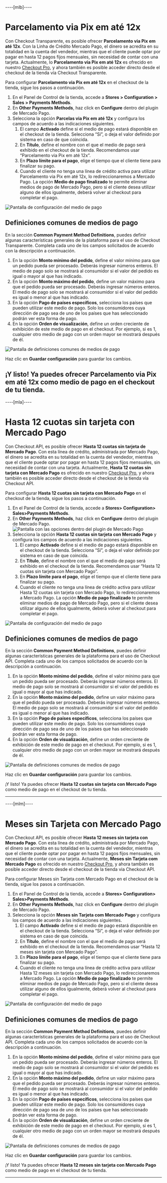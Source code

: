 ----[mlb]----
# Parcelamento via Pix em até 12x
Con Checkout Transparente, es posible ofrecer **Parcelamento via Pix em até 12x**. Con la Linha de Crédito Mercado Pago, el dinero se acredita en su totalidad en la cuenta del vendedor, mientras que el cliente puede optar por pagar en hasta 12 pagos fijos mensuales, sin necesidad de contar con una tarjeta.
Actualmente, lo **Parcelamento via Pix em até 12x** es ofrecido en nuestro [Checkout Pro](/developers/es/docs/checkout-pro/landing), y ahora también es posible acceder directo desde el checkout de la tienda vía Checkout Transparente.

Para configurar **Parcelamento via Pix em até 12x** en el checkout de la tienda, sigue los pasos a continuación.
1. En el Panel de Control de la tienda, accede a **Stores > Configuration > Sales > Payments Methods**.
2. En **Other Payments Methods**, haz click en **Configure** dentro del plugin de Mercado Pago.
3. Selecciona la opción **Parcelas via Pix em até 12x** y configura los campos de acuerdo a las indicaciones siguientes.
   1. El campo **Activado** define si el medio de pago estará disponible en el checkout de la tienda. Selecciona “Sí”, o deja el valor definido por sistema en caso de que coincida.
   2. En **Título**, define el nombre con el que el medio de pago será exhibido en el checkout de la tienda. Recomendamos usar “Parcelamento via Pix em até 12x”.
   3. En **Plazo límite para el pago**, elige el tiempo que el cliente tiene para finalizar su pago.
   4. Cuando el cliente no tenga una línea de crédito activa para utilizar Parcelamento via Pix em até 12x, lo redireccionaremos a Mercado Pago. La opción **Medio de pago finalizado** te permite eliminar medios de pago de Mercado Pago, pero si el cliente desea utilizar alguno de ellos igualmente, deberá volver al checkout para completar el pago.

![Pantalla de configuración del medio de pago](/images/adobe-commerce/cho-api-config2-mlb-pt.png)

## Definiciones comunes de medios de pago
En la sección **Common Payment Method Definitions**, puedes definir algunas características generales de la plataforma para el uso de Checkout Transparente. Completa cada uno de los campos solicitados de acuerdo con la descripción a continuación.
1. En la opción **Monto mínimo del pedido**, define el valor mínimo para que un pedido pueda ser procesado. Deberás ingresar números enteros. El medio de pago solo se mostrará al consumidor si el valor del pedido es igual o mayor al que has indicado.
2. En la opción **Monto máximo del pedido**, define un valor máximo para que el pedido pueda ser procesado. Deberás ingresar números enteros. El medio de pago solo se mostrará al consumidor si el valor del pedido es igual o menor al que has indicado.
3. En la opción **Pago de países específicos**, selecciona los países que pueden utilizar este medio de pago. Solo los consumidores cuya dirección de pago sea de uno de los países que has seleccionado podrán ver esta forma de pago.
4. En la opción **Orden de visualización**, define un orden creciente de exhibición de este medio de pago en el checkout. Por ejemplo, si es 1, cualquier otro medio de pago con un orden mayor se mostrará después de él.

![Pantalla de definiciones comunes de medios de pago](/images/adobe-commerce/cho-api-credits-definitions-mlb-pt.png)

Haz clic en **Guardar configuración** para guardar los cambios.

¡Y listo! Ya puedes ofrecer **Parcelamento via Pix em até 12x** como medio de pago en el checkout de tu tienda.
------------
----[mla]----
# Hasta 12 cuotas sin tarjeta con Mercado Pago
Con Checkout API, es posible ofrecer **Hasta 12 cuotas sin tarjeta de Mercado Pago**. Con esta línea de crédito, administrada por Mercado Pago, el dinero se acredita en su totalidad en la cuenta del vendedor, mientras que el cliente puede optar por pagar en hasta 12 pagos fijos mensuales, sin necesidad de contar con una tarjeta.
Actualmente, **Hasta 12 cuotas sin tarjeta con Mercado Pago** es ofrecido en nuestro [Checkout Pro](/developers/es/docs/checkout-pro/landing), y ahora también es posible acceder directo desde el checkout de la tienda via Checkout API.

Para configurar **Hasta 12 cuotas sin tarjeta con Mercado Pago** en el checkout de la tienda, sigue los pasos a continuación.
1. En el Panel de Control de la tienda, accede a **Stores> Configuration> Sales>Payments Methods**.
2. En **Other Payments Methods**, haz click en **Configure** dentro del plugin de Mercado Pago.
    ![Pantalla con las opciones dentro del plugin de Mercado Pago](/images/adobe-commerce/cho-api-credits-config-mla-es.png)
3. Selecciona la opción **Hasta 12 cuotas sin tarjeta con Mercado Pago** y configura los campos de acuerdo a las indicaciones siguientes.
    1. El campo **Activado** define si el medio de pago estará disponible en el checkout de la tienda. Selecciona “Sí”, o deja el valor definido por sistema en caso de que coincida.
    2. En **Título**, define el nombre con el que el medio de pago será exhibido en el checkout de la tienda. Recomendamos usar “Hasta 12 cuotas sin tarjeta con Mercado Pago”.
    3. En **Plazo límite para el pago**, elige el tiempo que el cliente tiene para finalizar su pago.
    4. Cuando el cliente no tenga una línea de crédito activa para utilizar Hasta 12 cuotas sin tarjeta con Mercado Pago, lo redireccionaremos a Mercado Pago. La opción **Medio de pago finalizado** te permite eliminar medios de pago de Mercado Pago, pero si el cliente desea utilizar alguno de ellos igualmente, deberá volver al checkout para completar el pago.

![Pantalla de configuración del medio de pago](/images/adobe-commerce/cho-api-credits-config2-mla-es.png)

## Definiciones comunes de medios de pago
En la sección **Common Payment Method Definitions**, puedes definir algunas características generales de la plataforma para el uso de Checkout API. Completa cada uno de los campos solicitados de acuerdo con la descripción a continuación.
1. En la opción **Monto mínimo del pedido**, define el valor mínimo para que un pedido pueda ser procesado. Deberás ingresar números enteros. El medio de pago solo se mostrará al consumidor si el valor del pedido es igual o mayor al que has indicado.
2. En la opción **Monto máximo del pedido**, define un valor máximo para que el pedido pueda ser procesado. Deberás ingresar números enteros. El medio de pago solo se mostrará al consumidor si el valor del pedido es igual o menor al que has indicado.
3. En la opción **Pago de países específicos**, selecciona los países que pueden utilizar este medio de pago. Solo los consumidores cuya dirección de pago sea de uno de los países que has seleccionado podrán ver esta forma de pago.
4. En la opción **Orden de visualización**, define un orden creciente de exhibición de este medio de pago en el checkout. Por ejemplo, si es 1, cualquier otro medio de pago con un orden mayor se mostrará después de él.

![Pantalla de definiciones comunes de medios de pago](/images/adobe-commerce/cho-api-credits-definitions-mla-es.png)

Haz clic en **Guardar configuración** para guardar los cambios.

¡Y listo! Ya puedes ofrecer **Hasta 12 cuotas sin tarjeta con Mercado Pago** como medio de pago en el checkout de tu tienda.

------------
----[mlm]----
# Meses sin Tarjeta con Mercado Pago
Con Checkout API, es posible ofrecer **Hasta 12 meses sin tarjeta con Mercado Pago**. Con esta línea de crédito, administrada por Mercado Pago, el dinero se acredita en su totalidad en la cuenta del vendedor, mientras que el cliente puede optar por pagar en hasta 12 pagos fijos mensuales, sin necesidad de contar con una tarjeta.
Actualmente, **Meses sin Tarjeta com Mercado Pago** es ofrecido en nuestro [Checkout Pro](/developers/es/docs/checkout-pro/landing), y ahora también es posible acceder directo desde el checkout de la tienda via Checkout API.

Para configurar Meses sin Tarjeta com Mercado Pago en el checkout de la tienda, sigue los pasos a continuación.
1. En el Panel de Control de la tienda, accede a **Stores> Configuration> Sales>Payments Methods**.
2. En **Other Payments Methods**, haz click en **Configure** dentro del plugin de Mercado Pago.
3. Selecciona la opción **Meses sin Tarjeta com Mercado Pago** y configura los campos de acuerdo a las indicaciones siguientes.
   1. El campo **Activado** define si el medio de pago estará disponible en el checkout de la tienda. Selecciona “Sí”, o deja el valor definido por sistema en caso de que coincida.
   2. En **Título**, define el nombre con el que el medio de pago será exhibido en el checkout de la tienda. Recomendamos usar “Hasta 12 meses sin tarjeta con Mercado Pago”.
   3. En **Plazo límite para el pago**, elige el tiempo que el cliente tiene para finalizar su pago.
   4. Cuando el cliente no tenga una línea de crédito activa para utilizar Hasta 12 meses sin tarjeta con Mercado Pago, lo redireccionaremos a Mercado Pago. La opción **Medio de pago finalizado** te permite eliminar medios de pago de Mercado Pago, pero si el cliente desea utilizar alguno de ellos igualmente, deberá volver al checkout para completar el pago.

![Pantalla de configuración del medio de pago](/images/adobe-commerce/cho-api-credits-config2-mlm-es.png)

## Definiciones comunes de medios de pago
En la sección **Common Payment Method Definitions**, puedes definir algunas características generales de la plataforma para el uso de Checkout API. Completa cada uno de los campos solicitados de acuerdo con la descripción a continuación.
1. En la opción **Monto mínimo del pedido**, define el valor mínimo para que un pedido pueda ser procesado. Deberás ingresar números enteros. El medio de pago solo se mostrará al consumidor si el valor del pedido es igual o mayor al que has indicado.
2. En la opción **Monto máximo del pedido**, define un valor máximo para que el pedido pueda ser procesado. Deberás ingresar números enteros. El medio de pago solo se mostrará al consumidor si el valor del pedido es igual o menor al que has indicado.
3. En la opción **Pago de países específicos**, selecciona los países que pueden utilizar este medio de pago. Solo los consumidores cuya dirección de pago sea de uno de los países que has seleccionado podrán ver esta forma de pago.
4. En la opción **Orden de visualización**, define un orden creciente de exhibición de este medio de pago en el checkout. Por ejemplo, si es 1, cualquier otro medio de pago con un orden mayor se mostrará después de él.

![Pantalla de definiciones comunes de medios de pago](/images/adobe-commerce/cho-api-credits-definitions-mla-es.png)

Haz clic en **Guardar configuración** para guardar los cambios.

¡Y listo! Ya puedes ofrecer **Hasta 12 meses sin tarjeta con Mercado Pago** como medio de pago en el checkout de tu tienda.

------------